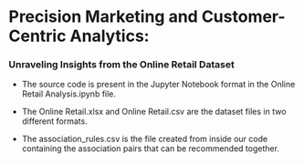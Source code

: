 # Precision Marketing and Customer-Centric Analytics: 
### Unraveling Insights from the Online Retail Dataset

* The source code is present in the Jupyter Notebook format in the Online Retail Analysis.ipynb file.

* The Online Retail.xlsx and Online Retail.csv are the dataset files in two different formats.

* The association_rules.csv is the file created from inside our code containing the association pairs that can be recommended together. 
